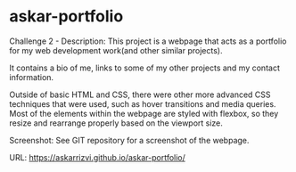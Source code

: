 # askar-portfolio

Challenge 2 -
Description:
This project is a webpage that acts as a portfolio for my web development 
work(and other similar projects).

It contains a bio of me, links to some of my other projects and my contact 
information.

Outside of basic HTML and CSS, there were other more advanced CSS techniques
 that were used, such as hover transitions and media queries. Most of the 
elements within the webpage are styled with flexbox, so they resize and 
rearrange properly based on the viewport size.

Screenshot: See GIT repository for a screenshot of the webpage.

URL: https://askarrizvi.github.io/askar-portfolio/
